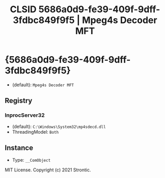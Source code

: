 ﻿---
title: "CLSID 5686a0d9-fe39-409f-9dff-3fdbc849f9f5 | Mpeg4s Decoder MFT"
excerpt: What is COM-Object CLSID 5686a0d9-fe39-409f-9dff-3fdbc849f9f5?
---

# {5686a0d9-fe39-409f-9dff-3fdbc849f9f5}

* (default): `Mpeg4s Decoder MFT`

## Registry


### InprocServer32

* (default): `C:\Windows\System32\mp4sdecd.dll`
* ThreadingModel: `Both`

## Instance

* Type: `__ComObject`

MIT License. Copyright (c) 2021 Strontic.


